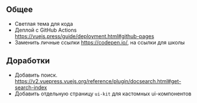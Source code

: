 ## Общее

- Светлая тема для кода
- Деплой с GitHub Actions https://vuejs.press/guide/deployment.html#github-pages
- Заменить личные ссылки https://codepen.io/, на ссылки для школы

## Доработки

- Добавить поиск. https://v2.vuepress.vuejs.org/reference/plugin/docsearch.html#get-search-index
- Добавить отдельную страницу `ui-kit` для кастомных ui-компонентов
